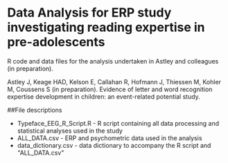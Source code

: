 # Data Analysis for ERP study investigating reading expertise in pre-adolescents

R code and data files for the analysis undertaken in Astley and colleagues (in preparation).

Astley J, Keage HAD, Kelson E, Callahan R, Hofmann J, Thiessen M, Kohler M, Coussens S (in preparation). Evidence of letter and word recognition expertise development in children: an event-related potential study.

##File descriptions

- Typeface_EEG_R_Script.R - R script containing all data processing and statistical analyses used in the study
- ALL_DATA.csv - ERP and psychometric data used in the analysis
- data_dictionary.csv - data dictionary to accompany the R script and "ALL_DATA.csv"

